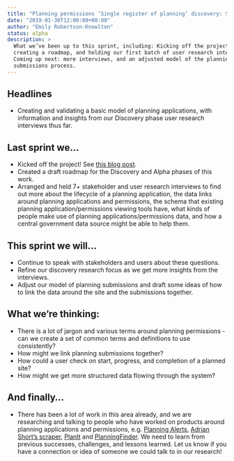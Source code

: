 ```yaml
---
title: "Planning permissions ‘Single register of planning’ discovery: Sprint notes 14-28 Jan 2019"
date: "2019-01-30T12:00:00+00:00"
author: "Emily Robertson-Knowlton"
status: alpha
description: >
  What we’ve been up to this sprint, including: Kicking off the project,
  creating a roadmap, and holding our first batch of user research interviews.
  Coming up next: more interviews, and an adjusted model of the planning
  submissions process.
---
```


## Headlines

* Creating and validating a basic model of planning applications, with information and insights from our Discovery phase user research interviews thus far.

## Last sprint we…

* Kicked off the project! See [this blog post](https://digital-land.github.io/blog-post/kicking-off-the-planning-permissions-project/).
* Created a draft roadmap for the Discovery and Alpha phases of this work.
* Arranged and held 7+ stakeholder and user research interviews to find out more about the lifecycle of a planning application, the data links around planning applications and permissions, the schema that existing planning application/permissions viewing tools have, what kinds of people make use of planning applications/permissions data, and how a central government data source might be able to help them. 

## This sprint we will…

* Continue to speak with stakeholders and users about these questions.
* Refine our discovery research focus as we get more insights from the interviews.
* Adjust our model of planning submissions and draft some ideas of how to link the data around the site and the submissions together.

## What we’re thinking:

* There is a lot of jargon and various terms around planning permissions - can we create a set of common terms and definitions to use consistently?
* How might we link planning submissions together?
* How could a user check on start, progress, and completion of a planned site?
* How might we get more structured data flowing through the system?

## And finally… 

* There has been a lot of work in this area already, and we are researching and talking to people who have worked on products around planning applications and permissions, e.g. [Planning Alerts](https://github.com/openaustralia/planningalerts/blob/master/app/models/application.rb), [Adrian Short’s scraper](https://github.com/adrianshort/uk_planning_scraper/blob/master/lib/uk_planning_scraper/application.rb), [PlanIt](http://planit.org.uk/dictionary/) and [PlanningFinder](https://www.planningfinder.co.uk/). We need to learn from previous successes, challenges, and lessons learned. Let us know if you have a connection or idea of someone we could talk to in our research!
